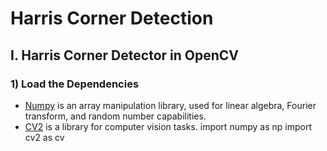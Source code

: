 # Harris Corner Detection
## I. Harris Corner Detector in OpenCV
### 1) Load the Dependencies
*   [Numpy](https://www.numpy.org/) is an array manipulation library, used for linear algebra, Fourier transform, and random number capabilities.
*   [CV2](https://opencv-python-tutroals.readthedocs.io/en/latest/py_tutorials/py_gui/py_image_display/py_image_display.html) is a library for computer vision tasks.
import numpy as np
import cv2 as cv
